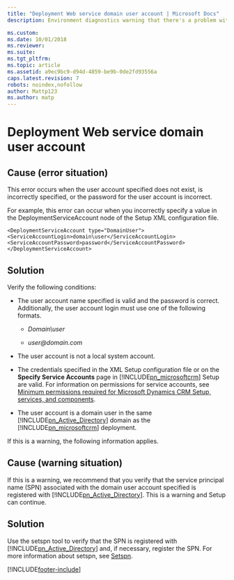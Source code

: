 ```yaml
---
title: "Deployment Web service domain user account | Microsoft Docs"
description: Environment diagnostics warning that there's a problem with the domain user account specified.

ms.custom: 
ms.date: 10/01/2018
ms.reviewer: 
ms.suite: 
ms.tgt_pltfrm: 
ms.topic: article
ms.assetid: a9ec9bc9-d94d-4859-be9b-0de2fd93556a
caps.latest.revision: 7
robots: noindex,nofollow
author: Mattp123
ms.author: matp
---
```

# Deployment Web service domain user account
  
## Cause (error situation)
  
 This error occurs when the user account specified does not exist, is incorrectly specified, or the password for the user account is incorrect.  
  
 For example, this error can occur when you incorrectly specify a value in the DeploymentServiceAccount node of the Setup XML configuration file.  
  
```  
<DeploymentServiceAccount type="DomainUser">  
<ServiceAccountLogin>domain\user</ServiceAccountLogin>  
<ServiceAccountPassword>password</ServiceAccountPassword>  
</DeploymentServiceAccount>  
```  
  
## Solution
  
 Verify the following conditions:  

<!--from editor: On the review page, user@domain.com appears with the asterisks and not in italics. I haven't been able to correct this.-->

-   The user account name specified is valid and the password is correct. Additionally, the user account login must use one of the following formats.  
  
    -   *Domain\user*  
         
    -   *user&commat;domain.com*  
  
-   The user account is not a local system account.  
  
-   The credentials specified in the XML Setup configuration file or on the **Specify Service Accounts** page in [!INCLUDE[pn_microsoftcrm](../includes/pn-microsoftcrm.md)] Setup are valid. For information on permissions for service accounts, see [Minimum permissions required for Microsoft Dynamics CRM Setup, services, and components](/previous-versions/dynamicscrm-2016/deployment-administrators-guide/hh699825(v=crm.8)).  
  
-   The user account is a domain user in the same [!INCLUDE[pn_Active_Directory](../includes/pn-active-directory.md)] domain as the [!INCLUDE[pn_microsoftcrm](../includes/pn-microsoftcrm.md)] deployment.  
  
If this is a warning, the following information applies.  
  
## Cause (warning situation)
  
  If this is a warning, we recommend that you verify that the service principal name (SPN) associated with the domain user account specified is registered with [!INCLUDE[pn_Active_Directory](../includes/pn-active-directory.md)]. This is a warning and Setup can continue.  
  
 ## Solution
  
 Use the setspn tool to verify that the SPN is registered with [!INCLUDE[pn_Active_Directory](../includes/pn-active-directory.md)] and, if necessary, register the SPN. For more information about setspn, see [Setspn](https://technet.microsoft.com/library/cc731241\(WS.10\).aspx).  
  



[!INCLUDE[footer-include](../../../includes/footer-banner.md)]